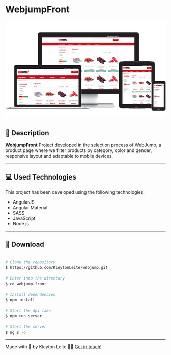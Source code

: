 # WebjumpFront

![Layout](src/assets/image/preview.jpg)


## 📝 Description

**WebjumpFront** Project developed in the selection process of WebJumb, a product page where we filter products by category, color and gender, responsive layout and adaptable to mobile devices.

---

## 💻 Used Technologies

This project has been developed using the following technologies:

- AngularJS
- Angular Material
- SASS
- JavaScript
- Node js

---

## 📁 Download

```bash

# Clone the repository
$ https://github.com/KleytonLeite/webjump.git

# Enter into the directory
$ cd webjump-front

# Install dependencies
$ npm install

# Start the Api fake
$ npm run server

# Start the server
$ ng s -o

```

---

Made with 💙 by Kleyton Leite 👋🏻 [Get in touch!](https://www.linkedin.com/in/kleyton-leite-a384a76b/)
